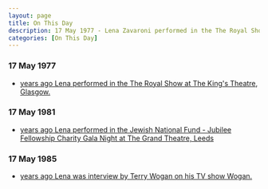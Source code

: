 ```yaml
---
layout: page
title: On This Day
description: 17 May 1977 - Lena Zavaroni performed in the The Royal Show at The King's Theatre, Glasgow. 17 May 1981 - Lena Zavaroni performed in the Jewish National Fund - Jubilee Fellowship Charity Gala Night at The Grand Theatre, Leeds. 17 May 1985 - Lena Zavaroni was interview by Terry Wogan on his TV show Wogan.
categories: [On This Day]
---
```


### 17 May 1977
* [<span id="age1"></span> years ago Lena performed in the The Royal Show at The King's Theatre, Glasgow.](/theatre/scottish%20television/1977/05/17/the-royal-show.html)

### 17 May 1981
* [<span id="age2"></span> years ago Lena performed in the Jewish National Fund - Jubilee Fellowship Charity Gala Night at The Grand Theatre, Leeds](/fundraising/1981/05/17/j.n.f.jubilee-fellowship-charity-gala-night.html)

### 17 May 1985
* [<span id="age3"></span> years ago Lena was interview by Terry Wogan on his TV show Wogan.](/bbc%20one/1985/05/17/wogan.html)

<!-- Script for calculating number of years ago -->
<script>
var dob = '19770517';
var year = Number(dob.substr(0, 4));
var month = Number(dob.substr(4, 2)) - 1;
var day = Number(dob.substr(6, 2));
var today = new Date();
var age1 = today.getFullYear() - year;
if (today.getMonth() < month || (today.getMonth() == month && today.getDate() < day)) {
age1--;
}
document.getElementById("age1").innerHTML=age1;

var dob = '19810517';
var year = Number(dob.substr(0, 4));
var month = Number(dob.substr(4, 2)) - 1;
var day = Number(dob.substr(6, 2));
var today = new Date();
var age2 = today.getFullYear() - year;
if (today.getMonth() < month || (today.getMonth() == month && today.getDate() < day)) {
age2--;
}
document.getElementById("age2").innerHTML=age2;

var dob = '19850517';
var year = Number(dob.substr(0, 4));
var month = Number(dob.substr(4, 2)) - 1;
var day = Number(dob.substr(6, 2));
var today = new Date();
var age3 = today.getFullYear() - year;
if (today.getMonth() < month || (today.getMonth() == month && today.getDate() < day)) {
age3--;
}
document.getElementById("age3").innerHTML=age3;
</script>


